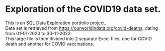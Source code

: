 # Exploration of the COVID19 data set.
This is an SQL Data Exploration portfolio project.<br>
Data set is retrieved from https://ourworldindata.org/covid-deaths, dating from 01-01-2020 to 30-11-2022.<br>
This large file is then divided into 2 separate Excel files, one for COVID death and another for COVID vaccinations.

## 

